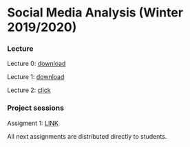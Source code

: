 # Social Media Analysis (Winter 2019/2020)

### Lecture

Lecture 0: [download](https://docs.google.com/presentation/d/1IxxDpk0eX1ITF6UuzHsY9nxHX7C1IV72StR_UJvxnkg/edit#slide=id.p)

Lecture 1: [download](https://docs.google.com/presentation/d/1-4Tm1Rye-axUeCWnw6nUhyZ1x_XtoEQoqbF2ArIHxlY/edit#slide=id.p)

Lecture 2: [click](https://docs.google.com/presentation/d/1i77zWOI08FYN_CzhsEdJwD8PZjnZoHgu67HqHPpEweE/edit#slide=id.p)

### Project sessions
Assigment 1: [LINK](A1.md)  

All next assignments are distributed directly to students.
